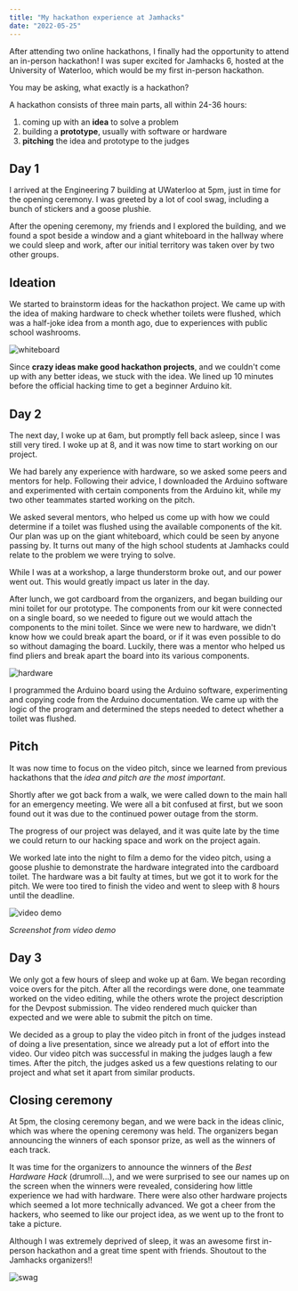 ```yaml
---
title: "My hackathon experience at Jamhacks"
date: "2022-05-25"
---
```


After attending two online hackathons, I finally had the opportunity to attend an in-person hackathon! I was super excited for Jamhacks 6, hosted at the University of Waterloo, which would be my first in-person hackathon.

You may be asking, what exactly is a hackathon?

A hackathon consists of three main parts, all within 24-36 hours:

1. coming up with an **idea** to solve a problem
2. building a **prototype**, usually with software or hardware
3. **pitching** the idea and prototype to the judges

## Day 1

I arrived at the Engineering 7 building at UWaterloo at 5pm, just in time for the opening ceremony. I was greeted by a lot of cool swag, including a bunch of stickers and a goose plushie.

After the opening ceremony, my friends and I explored the building, and we found a spot beside a window and a giant whiteboard in the hallway where we could sleep and work, after our initial territory was taken over by two other groups.

## Ideation

We started to brainstorm ideas for the hackathon project. We came up with the idea of making hardware to check whether toilets were flushed, which was a half-joke idea from a month ago, due to experiences with public school washrooms.

![whiteboard](/images/writing/jamhacks6/whiteboard.jpg)

Since **crazy ideas make good hackathon projects**, and we couldn't come up with any better ideas, we stuck with the idea. We lined up 10 minutes before the official hacking time to get a beginner Arduino kit.

## Day 2

The next day, I woke up at 6am, but promptly fell back asleep, since I was still very tired. I woke up at 8, and it was now time to start working on our project.

We had barely any experience with hardware, so we asked some peers and mentors for help. Following their advice, I downloaded the Arduino software and experimented with certain components from the Arduino kit, while my two other teammates started working on the pitch.

We asked several mentors, who helped us come up with how we could determine if a toilet was flushed using the available components of the kit. Our plan was up on the giant whiteboard, which could be seen by anyone passing by. It turns out many of the high school students at Jamhacks could relate to the problem we were trying to solve.

While I was at a workshop, a large thunderstorm broke out, and our power went out. This would greatly impact us later in the day.

After lunch, we got cardboard from the organizers, and began building our mini toilet for our prototype. The components from our kit were connected on a single board, so we needed to figure out we would attach the components to the mini toilet. Since we were new to hardware, we didn't know how we could break apart the board, or if it was even possible to do so without damaging the board. Luckily, there was a mentor who helped us find pliers and break apart the board into its various components.

![hardware](/images/writing/jamhacks6/hardware.jpg)

I programmed the Arduino board using the Arduino software, experimenting and copying code from the Arduino documentation. We came up with the logic of the program and determined the steps needed to detect whether a toilet was flushed.

## Pitch

It was now time to focus on the video pitch, since we learned from previous hackathons that the _idea and pitch are the most important_.

Shortly after we got back from a walk, we were called down to the main hall for an emergency meeting. We were all a bit confused at first, but we soon found out it was due to the continued power outage from the storm.

The progress of our project was delayed, and it was quite late by the time we could return to our hacking space and work on the project again.

We worked late into the night to film a demo for the video pitch, using a goose plushie to demonstrate the hardware integrated into the cardboard toilet. The hardware was a bit faulty at times, but we got it to work for the pitch. We were too tired to finish the video and went to sleep with 8 hours until the deadline.

![video demo](/images/writing/jamhacks6/videodemo.jpg)

_Screenshot from video demo_

## Day 3

We only got a few hours of sleep and woke up at 6am. We began recording voice overs for the pitch. After all the recordings were done, one teammate worked on the video editing, while the others wrote the project description for the Devpost submission. The video rendered much quicker than expected and we were able to submit the pitch on time.

We decided as a group to play the video pitch in front of the judges instead of doing a live presentation, since we already put a lot of effort into the video. Our video pitch was successful in making the judges laugh a few times. After the pitch, the judges asked us a few questions relating to our project and what set it apart from similar products.

## Closing ceremony

At 5pm, the closing ceremony began, and we were back in the ideas clinic, which was where the opening ceremony was held. The organizers began announcing the winners of each sponsor prize, as well as the winners of each track.

It was time for the organizers to announce the winners of the _Best Hardware Hack_ (drumroll…), and we were surprised to see our names up on the screen when the winners were revealed, considering how little experience we had with hardware. There were also other hardware projects which seemed a lot more technically advanced. We got a cheer from the hackers, who seemed to like our project idea, as we went up to the front to take a picture.

Although I was extremely deprived of sleep, it was an awesome first in-person hackathon and a great time spent with friends. Shoutout to the Jamhacks organizers!!

![swag](/images/writing/jamhacks6/swag.jpg)
